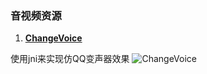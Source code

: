 ### 音视频资源

1. [**ChangeVoice**](https://github.com/AxeChen/ChangeVoice)
	
使用jni来实现仿QQ变声器效果
![ChangeVoice](https://camo.githubusercontent.com/91bb41c808d7eee6ae785d5f4c2548d4104c7b6b/68747470733a2f2f6e6f74652e796f7564616f2e636f6d2f7977732f7075626c69632f7265736f757263652f66353132313638326438333933353566323933616266643564656332396539642f786d6c6e6f74652f37384642454634303846374234314434424539334630363132303031353733392f39303430)